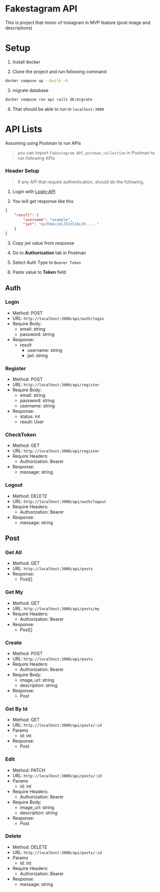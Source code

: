 # Fakestagram API

This is project that mimic of Instagram in MVP feature (post image and descriptions)

# Setup

1. Install docker

2. Clone the project and run following command

```sh
docker compose up --build -d
```

3. migrate database

```sh
docker compose run api rails db:migrate 
```

4. That should be able to run in `localhost:3000`

# API Lists

Assuming using Postman to run APIs

> you can import `Fakestagram API.postman_collection` in Postman to run following APIs

### Header Setup

> if any API that require authentication, should do the following.
1. Login with [Login-API](#Setup)

2. You will get response like this

```json
{
    "result": {
        "username": "example",
        "jwt": "eyJhbGciOiJIUzI1NiJ9....."
    }
}
```

3. Copy jwt value from response

4. Go to __Authorization__ tab in Postman

5. Select Auth Type to `Bearer Token`

6. Paste value to __Token__ field

## Auth

### Login

- Method: POST
- URL: `http://localhost:3000/api/auth/login`
- Require Body:
  - email: string
  - password: string
- Response:
  - result
    - username: string
    - jwt: string

### Register

- Method: POST
- URL: `http://localhost:3000/api/register`
- Require Body:
  - email: string
  - password: string
  - username: string
- Response:
  - status: int
  - result: User

### CheckToken

- Method: GET
- URL: `http://localhost:3000/api/register`
- Require Headers:
  - Authorization: Bearer <jwt>
- Response:
  - message: string

### Logout

- Method: DELETE
- URL: `http://localhost:3000/api/auth/logout`
- Require Headers:
  - Authorization: Bearer <jwt>
- Response:
  - message: string

## Post

### Get All

- Method: GET
- URL: `http://localhost:3000/api/posts`
- Response:
  - Post[]

### Get My

- Method: GET
- URL: `http://localhost:3000/api/posts/my`
- Require Headers:
  - Authorization: Bearer <jwt>
- Response:
  - Post[]

### Create

- Method: POST
- URL: `http://localhost:3000/api/posts`
- Require Headers:
  - Authorization: Bearer <jwt>
- Require Body:
  - image_url: string
  - description: string
- Response:
  - Post

### Get By Id

- Method: GET
- URL: `http://localhost:3000/api/posts/:id`
- Params
  - id: int
- Response:
  - Post

### Edit

- Method: PATCH
- URL: `http://localhost:3000/api/posts/:id`
- Params
  - id: int
- Require Headers:
  - Authorization: Bearer <jwt>
- Require Body:
  - image_url: string
  - description: string
- Response:
  - Post

### Delete

- Method: DELETE
- URL: `http://localhost:3000/api/posts/:id`
- Params
  - id: int
- Require Headers:
  - Authorization: Bearer <jwt>
- Response:
  - message: string